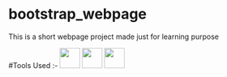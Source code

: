 # bootstrap_webpage
This is a short webpage project made just for learning purpose

#Tools Used :- 
<img src='https://upload.wikimedia.org/wikipedia/commons/b/b2/Bootstrap_logo.svg' height='40' width='40'>
<img src='https://upload.wikimedia.org/wikipedia/commons/6/61/HTML5_logo_and_wordmark.svg' height='40' width='40'>
<img src='https://upload.wikimedia.org/wikipedia/commons/d/d5/CSS3_logo_and_wordmark.svg' height='40' width='40'>
